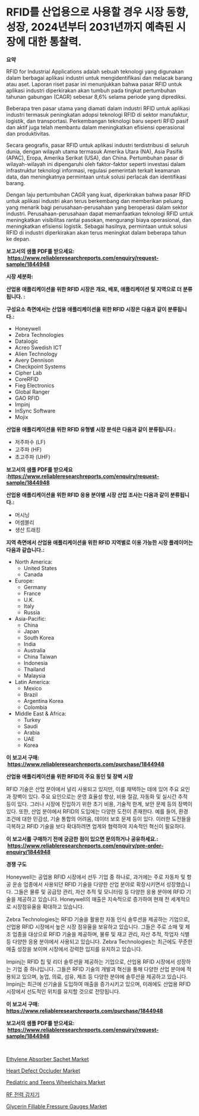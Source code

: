 <p><h1>RFID를 산업용으로 사용할 경우 시장 동향, 성장, 2024년부터 2031년까지 예측된 시장에 대한 통찰력.</h1></p><p><strong>요약</strong></p>
<p><p>RFID for Industrial Applications adalah sebuah teknologi yang digunakan dalam berbagai aplikasi industri untuk mengidentifikasi dan melacak barang atau aset. Laporan riset pasar ini menunjukkan bahwa pasar RFID untuk aplikasi industri diperkirakan akan tumbuh pada tingkat pertumbuhan tahunan gabungan (CAGR) sebesar 8,6% selama periode yang diprediksi. </p><p>Beberapa tren pasar utama yang diamati dalam industri RFID untuk aplikasi industri termasuk peningkatan adopsi teknologi RFID di sektor manufaktur, logistik, dan transportasi. Perkembangan teknologi baru seperti RFID pasif dan aktif juga telah membantu dalam meningkatkan efisiensi operasional dan produktivitas.</p><p>Secara geografis, pasar RFID untuk aplikasi industri terdistribusi di seluruh dunia, dengan wilayah utama termasuk Amerika Utara (NA), Asia Pasifik (APAC), Eropa, Amerika Serikat (USA), dan China. Pertumbuhan pasar di wilayah-wilayah ini dipengaruhi oleh faktor-faktor seperti investasi dalam infrastruktur teknologi informasi, regulasi pemerintah terkait keamanan data, dan meningkatnya permintaan untuk solusi perlacak dan identifikasi barang.</p><p>Dengan laju pertumbuhan CAGR yang kuat, diperkirakan bahwa pasar RFID untuk aplikasi industri akan terus berkembang dan memberikan peluang yang menarik bagi perusahaan-perusahaan yang beroperasi dalam sektor industri. Perusahaan-perusahaan dapat memanfaatkan teknologi RFID untuk meningkatkan visibilitas rantai pasokan, mengurangi biaya operasional, dan meningkatkan efisiensi logistik. Sebagai hasilnya, permintaan untuk solusi RFID di industri diperkirakan akan terus meningkat dalam beberapa tahun ke depan.</p></p>
<p><strong>보고서의 샘플 PDF를 받으세요: &nbsp;<a href="https://www.reliableresearchreports.com/enquiry/request-sample/1844948">https://www.reliableresearchreports.com/enquiry/request-sample/1844948</a></strong></p>
<p><strong>시장 세분화:</strong></p>
<p><strong> 산업용 애플리케이션을 위한 RFID 시장은 개요, 배포, 애플리케이션 및 지역으로 더 분류됩니다. :</strong></p>
<p><strong>구성요소 측면에서는 산업용 애플리케이션을 위한 RFID 시장은 다음과 같이 분류됩니다.:</strong></p>
<p><ul><li>Honeywell</li><li>Zebra Technologies</li><li>Datalogic</li><li>Acreo Swedish ICT</li><li>Alien Technology</li><li>Avery Dennison</li><li>Checkpoint Systems</li><li>Cipher Lab</li><li>CoreRFID</li><li>Fieg Electronics</li><li>Global Ranger</li><li>GAO RFID</li><li>Impinj</li><li>InSync Software</li><li>Mojix</li></ul></p>
<p><strong> 산업용 애플리케이션을 위한 RFID 유형별 시장 분석은 다음과 같이 분류됩니다.:</strong></p>
<p><ul><li>저주파수 (LF)</li><li>고주파 (HF)</li><li>초고주파 (UHF)</li></ul></p>
<p><strong>보고서의 샘플 PDF를 받으세요 :<a href="https://www.reliableresearchreports.com/enquiry/request-sample/1844948">https://www.reliableresearchreports.com/enquiry/request-sample/1844948</a></strong></p>
<p><strong> 산업용 애플리케이션을 위한 RFID 응용 분야별 시장 산업 조사는 다음과 같이 분류됩니다.:</strong></p>
<p><ul><li>머시닝</li><li>어셈블리</li><li>생산 트래킹</li></ul></p>
<p><strong>지역 측면에서 산업용 애플리케이션을 위한 RFID 지역별로 이용 가능한 시장 플레이어는 다음과 같습니다.:</strong></p>
<p><ul>
    <li>
        North America:
        <ul>
            <li>United States</li>
            <li>Canada</li>
        </ul>
    </li>
    <li>
        Europe:
        <ul>
            <li>Germany</li>
            <li>France</li>
            <li>U.K.</li>
            <li>Italy</li>
            <li>Russia</li>
        </ul>
    </li>
    <li>
        Asia-Pacific:
        <ul>
            <li>China</li>
            <li>Japan</li>
            <li>South Korea</li>
            <li>India</li>
            <li>Australia</li>
            <li>China Taiwan</li>
            <li>Indonesia</li>
            <li>Thailand</li>
            <li>Malaysia</li>
        </ul>
    </li>
    <li>
        Latin America:
        <ul>
            <li>Mexico</li>
            <li>Brazil</li>
            <li>Argentina Korea</li>
            <li>Colombia</li>
        </ul>
    </li>
    <li>
        Middle East & Africa:
        <ul>
            <li>Turkey</li>
            <li>Saudi</li>
            <li>Arabia</li>
            <li>UAE</li>
            <li>Korea</li>
        </ul>
    </li>
    </ul></p>
<p><strong>이 보고서 구매: &nbsp;<a href="https://www.reliableresearchreports.com/purchase/1844948">https://www.reliableresearchreports.com/purchase/1844948</a></strong></p>
<p><strong>산업용 애플리케이션을 위한 RFID의 주요 동인 및 장벽 시장</strong></p>
<p><p>RFID 기술은 산업 분야에서 널리 사용되고 있지만, 이를 채택하는 데에 있어 주요 요인과 장벽이 있다. 주요 요인으로는 운영 효율성 향상, 비용 절감, 자동화 및 실시간 추적 등이 있다. 그러나 시장에 진입하기 위한 초기 비용, 기술적 한계, 보안 문제 등의 장벽이 있다. 또한, 산업 분야에서 RFID의 도입에는 다양한 도전이 존재한다. 예를 들어, 환경 조건에 대한 민감성, 기술 통합의 어려움, 데이터 보호 문제 등이 있다. 이러한 도전들을 극복하고 RFID 기술을 보다 확대하려면 업계와 협력하여 지속적인 혁신이 필요하다.</p></p>
<p><strong>이 보고서를 구매하기 전에 궁금한 점이 있으면 문의하거나 공유하세요.: &nbsp;<a href="https://www.reliableresearchreports.com/enquiry/pre-order-enquiry/1844948">https://www.reliableresearchreports.com/enquiry/pre-order-enquiry/1844948</a></strong></p>
<p><strong>경쟁 구도</strong></p>
<p><p>Honeywell는 공업용 RFID 시장에서 선두 기업 중 하나로, 과거에는 주로 자동차 및 항공 운송 업종에서 사용되던 RFID 기술을 다양한 산업 분야로 확장시키면서 성장했습니다. 그들은 물류 및 공급망 관리, 자산 추적 및 모니터링 등 다양한 응용 분야에 RFID 기술을 제공하고 있습니다. Honeywell의 매출은 지속적으로 증가하여 현재 전 세계적으로 시장점유율을 확대하고 있습니다.</p><p>Zebra Technologies는 RFID 기술을 활용한 자동 인식 솔루션을 제공하는 기업으로, 산업용 RFID 시장에서 높은 시장 점유율을 보유하고 있습니다. 그들은 주로 소매 및 제조 업종을 대상으로 RFID 기술을 제공하며, 물류 및 재고 관리, 자산 추적, 작업자 식별 등 다양한 응용 분야에서 사용되고 있습니다. Zebra Technologies는 최근에도 꾸준한 매출 성장을 보이며 시장에서 강력한 입지를 유지하고 있습니다.</p><p>Impinj는 RFID 칩 및 리더 솔루션을 제공하는 기업으로, 산업용 RFID 시장에서 성장하는 기업 중 하나입니다. 그들은 RFID 기술의 개발과 혁신을 통해 다양한 산업 분야에 적용되고 있으며, 농업, 의료, 섬유, 제조 등 다양한 분야에 솔루션을 제공하고 있습니다. Impinj는 최근에 신기술을 도입하여 매출을 증가시키고 있으며, 미래에도 산업용 RFID 시장에서 선도적인 위치를 유지할 것으로 전망됩니다.</p></p>
<p><strong>이 보고서 구매: &nbsp; <a href="https://www.reliableresearchreports.com/purchase/1844948">https://www.reliableresearchreports.com/purchase/1844948</a></strong></p>
<p><strong>보고서의 샘플 PDF를 받으세요: &nbsp;<a href="https://www.reliableresearchreports.com/enquiry/request-sample/1844948">https://www.reliableresearchreports.com/enquiry/request-sample/1844948</a></strong><strong></strong></p>
<p>&nbsp;</p>
<p><p><a href="https://view.publitas.com/reportprime-1/global-ethylene-absorber-sachet-market-size-and-market-trends-insights-and-projections-from-2024-to-2031/">Ethylene Absorber Sachet Market</a></p><p><a href="https://issuu.com/reportprime-2/docs/heart-defect-occluder-market-size-2030.pptx">Heart Defect Occluder Market</a></p><p><a href="https://github.com/ashepherd82/Market-Research-Report-List-3/blob/main/pediatric-and-teens-wheelchairs-market.md">Pediatric and Teens Wheelchairs Market</a></p><p><a href="https://github.com/lkwggful07722/Market-Research-Report-List-1/blob/main/9206447186057.md">RF 전력 감지기</a></p><p><a href="https://summer-dogwood-3e9.notion.site/Glycerin-Fillable-Fressure-Gauges-Market-Size-Market-Share-and-Global-Market-Analysis-Report-2024--c445991d4cd5452cb52e31878c4a67df">Glycerin Fillable Fressure Gauges Market</a></p></p>